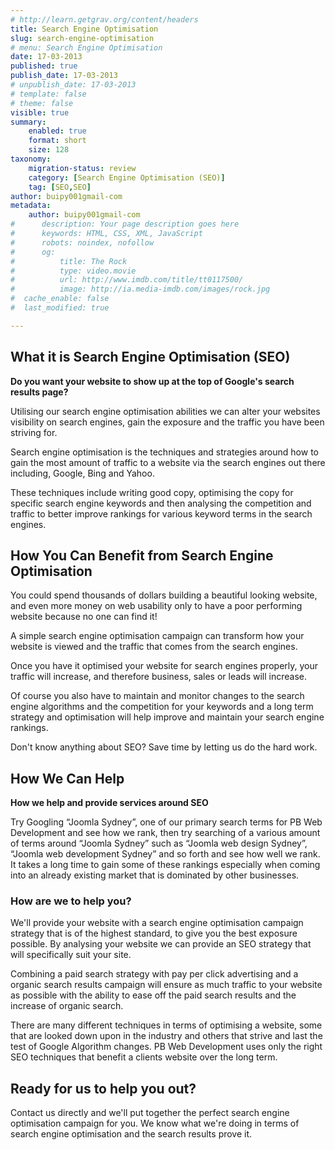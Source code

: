 ```yaml
---
# http://learn.getgrav.org/content/headers
title: Search Engine Optimisation
slug: search-engine-optimisation
# menu: Search Engine Optimisation
date: 17-03-2013
published: true
publish_date: 17-03-2013
# unpublish_date: 17-03-2013
# template: false
# theme: false
visible: true
summary:
    enabled: true
    format: short
    size: 128
taxonomy:
    migration-status: review
    category: [Search Engine Optimisation (SEO)]
    tag: [SEO,SEO]
author: buipy001gmail-com
metadata:
    author: buipy001gmail-com
#      description: Your page description goes here
#      keywords: HTML, CSS, XML, JavaScript
#      robots: noindex, nofollow
#      og:
#          title: The Rock
#          type: video.movie
#          url: http://www.imdb.com/title/tt0117500/
#          image: http://ia.media-imdb.com/images/rock.jpg
#  cache_enable: false
#  last_modified: true

---
```


## What it is Search Engine Optimisation (SEO)

**Do you want your website to show up at the top of Google's search results page?**

Utilising our search engine optimisation abilities we can alter your websites visibility on search engines, gain the exposure and the traffic you have been striving for.

Search engine optimisation is the techniques and strategies around how to gain the most amount of traffic to a website via the search engines out there including, Google, Bing and Yahoo.

These techniques include writing good copy, optimising the copy for specific search engine keywords and then analysing the competition and traffic to better improve rankings for various keyword terms in the search engines.

## How You Can Benefit from Search Engine Optimisation

You could spend thousands of dollars building a beautiful looking website, and even more money on web usability only to have a poor performing website because no one can find it!

A simple search engine optimisation campaign can transform how your website is viewed and the traffic that comes from the search engines.

Once you have it optimised your website for search engines properly, your traffic will increase, and therefore business, sales or leads will increase.

Of course you also have to maintain and monitor changes to the search engine algorithms and the competition for your keywords and a long term strategy and optimisation will help improve and maintain your search engine rankings.

Don't know anything about SEO? Save time by letting us do the hard work.

## How We Can Help

**How we help and provide services around SEO**

Try Googling “Joomla Sydney”, one of our primary search terms for PB Web Development and see how we rank, then try searching of a various amount of terms around “Joomla Sydney” such as “Joomla web design Sydney”, “Joomla web development Sydney” and so forth and see how well we rank. It takes a long time to gain some of these rankings especially when coming into an already existing market that is dominated by other businesses.

### How are we to help you?

We'll provide your website with a search engine optimisation campaign strategy that is of the highest standard, to give you the best exposure possible. By analysing your website we can provide an SEO strategy that will specifically suit your site.

Combining a paid search strategy with pay per click advertising and a organic search results campaign will ensure as much traffic to your website as possible with the ability to ease off the paid search results and the increase of organic search.

There are many different techniques in terms of optimising a website, some that are looked down upon in the industry and others that strive and last the test of Google Algorithm changes. PB Web Development uses only the right SEO techniques that benefit a clients website over the long term.

## Ready for us to help you out?

Contact us directly and we'll put together the perfect search engine optimisation campaign for you. We know what we're doing in terms of search engine optimisation and the search results prove it.